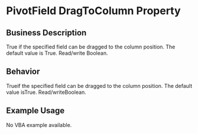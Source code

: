 # PivotField DragToColumn Property

## Business Description
True if the specified field can be dragged to the column position. The default value is True. Read/write Boolean.

## Behavior
Trueif the specified field can be dragged to the column position. The default value isTrue. Read/writeBoolean.

## Example Usage
No VBA example available.